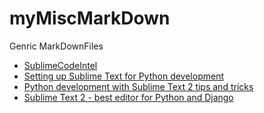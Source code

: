 myMiscMarkDown
==============

Genric MarkDownFiles

* [SublimeCodeIntel](https://github.com/SublimeCodeIntel/SublimeCodeIntel)
* [Setting up Sublime Text for Python development](http://dbader.org/blog/setting-up-sublime-text-for-python-development)
* [Python development with Sublime Text 2 tips and tricks ](http://outofmemoryblog.blogspot.in/2012/08/python-development-with-sublime-text-2.html)
* [Sublime Text 2 - best editor for Python and Django ](http://python-on-mac.blogspot.in/2012/07/sublime-text-2-work-with-pythondjango.html)
